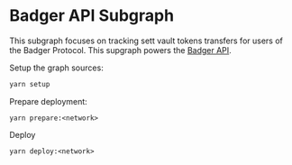 # Badger API Subgraph

This subgraph focuses on tracking sett vault tokens transfers for users of the Badger Protocol.
This supgraph powers the [Badger API](http://docs.badger.finance/).

Setup the graph sources:

```bash
yarn setup
```

Prepare deployment:

```
yarn prepare:<network>
```

Deploy

```
yarn deploy:<network>
```
